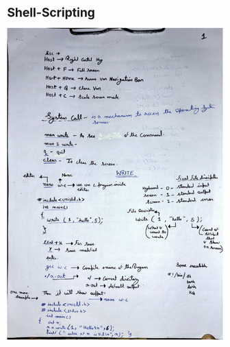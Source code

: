 # Shell-Scripting

![App Screenshot](https://github.com/PRINCE-PRASAD/Shell-Scripting/blob/main/Image/Shell-script_1.jpg?raw=true)
